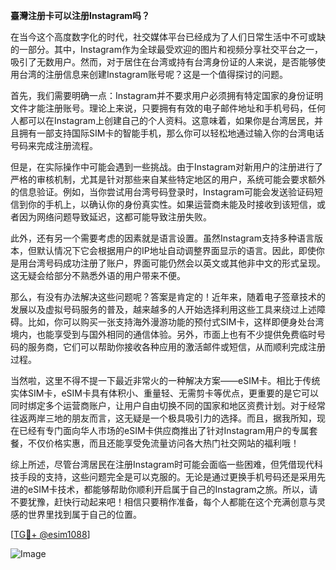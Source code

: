 **臺灣注册卡可以注册Instagram吗？**

在当今这个高度数字化的时代，社交媒体平台已经成为了人们日常生活中不可或缺的一部分。其中，Instagram作为全球最受欢迎的图片和视频分享社交平台之一，吸引了无数用户。然而，对于居住在台湾或持有台湾身份证的人来说，是否能够使用台湾的注册信息来创建Instagram账号呢？这是一个值得探讨的问题。

首先，我们需要明确一点：Instagram并不要求用户必须拥有特定国家的身份证明文件才能注册账号。理论上来说，只要拥有有效的电子邮件地址和手机号码，任何人都可以在Instagram上创建自己的个人资料。这意味着，如果你是台湾居民，并且拥有一部支持国际SIM卡的智能手机，那么你可以轻松地通过输入你的台湾电话号码来完成注册流程。

但是，在实际操作中可能会遇到一些挑战。由于Instagram对新用户的注册进行了严格的审核机制，尤其是针对那些来自某些特定地区的用户，系统可能会要求额外的信息验证。例如，当你尝试用台湾号码登录时，Instagram可能会发送验证码短信到你的手机上，以确认你的身份真实性。如果运营商未能及时接收到该短信，或者因为网络问题导致延迟，这都可能导致注册失败。

此外，还有另一个需要考虑的因素就是语言设置。虽然Instagram支持多种语言版本，但默认情况下它会根据用户的IP地址自动调整界面显示的语言。因此，即使你是用台湾号码成功注册了账户，界面可能仍然会以英文或其他非中文的形式呈现。这无疑会给部分不熟悉外语的用户带来不便。

那么，有没有办法解决这些问题呢？答案是肯定的！近年来，随着电子签章技术的发展以及虚拟号码服务的普及，越来越多的人开始选择利用这些工具来绕过上述障碍。比如，你可以购买一张支持海外漫游功能的预付式SIM卡，这样即便身处台湾境内，也能享受到与国外相同的通信体验。另外，市面上也有不少提供免费临时号码的服务商，它们可以帮助你接收各种应用的激活邮件或短信，从而顺利完成注册过程。

当然啦，这里不得不提一下最近非常火的一种解决方案——eSIM卡。相比于传统实体SIM卡，eSIM卡具有体积小、重量轻、无需剪卡等优点，更重要的是它可以同时绑定多个运营商账户，让用户自由切换不同的国家和地区资费计划。对于经常往返两岸三地的朋友而言，这无疑是一个极具吸引力的选择。而且，据我所知，现在已经有专门面向华人市场的eSIM卡供应商推出了针对Instagram用户的专属套餐，不仅价格实惠，而且还能享受免流量访问各大热门社交网站的福利哦！

综上所述，尽管台湾居民在注册Instagram时可能会面临一些困难，但凭借现代科技手段的支持，这些问题完全是可以克服的。无论是通过更换手机号码还是采用先进的eSIM卡技术，都能够帮助你顺利开启属于自己的Instagram之旅。所以，请不要犹豫，赶快行动起来吧！相信只要稍作准备，每个人都能在这个充满创意与灵感的世界里找到属于自己的位置。

[[TG💪+ @esim1088](https://t.me/s/esim1088)]

![Image](https://i.postimg.cc/4NQfJmqS/Snipaste-2025-05-13-00-14-12.png)